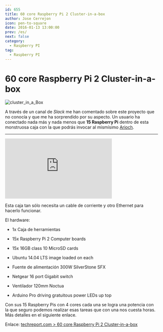 ```yaml
---
id: 655
title: 60 core Raspberry Pi 2 Cluster-in-a-box
author: Jose Cerrejon
icon: pen-to-square
date: 2016-01-13 13:00:00
prev: /es/
next: false
category:
  - Raspberry PI
tag:
  - Raspberry PI
---
```


# 60 core Raspberry Pi 2 Cluster-in-a-box

![cluster_in_a_Box](/images/2016/01/cluster_in_a_Box.jpg)

A través de un canal de *Slack* me han comentado sobre este proyecto que no conocía y que me ha sorprendido por su aspecto. Un usuario ha conectado nada más y nada menos que **15 Raspberry Pi** dentro de esta monstruosa caja con la que podrás invocar al mismísimo [Arioch](https://en.wikipedia.org/wiki/Deities_in_the_Elric_series).

- - -
<iframe width="352" height="198" src="https://www.youtube.com/embed/Ij1SSgrDdBc?rel=0" frameborder="0" allowfullscreen></iframe>

Esta caja tan sólo necesita un cable de corriente y otro Ethernet para hacerlo funcionar.

El hardware:

* 1x Caja de herramientas

* 15x Raspberry Pi 2 Computer boards

* 15x 16GB class 10 MicroSD cards

* Ubuntu 14.04 LTS image loaded on each

* Fuente de alimentación 300W SilverStone SFX 

* Netgear 16 port Gigabit switch

* Ventilador 120mm Noctua

* Arduino Pro driving gratuitous power LEDs up top

Con sus 15 Raspberry Pis con 4 cores cada una se logra una potencia con la que seguro podemos realizar esas tareas que con una nos cuesta horas. Más detalles en el siguiente enlace.

Enlace: [techreport.com > 60 core Raspberry Pi 2 Cluster-in-a-box](http://techreport.com/forums/viewtopic.php?f=29&t=115501)
